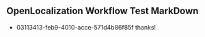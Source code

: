 ## OpenLocalization Workflow Test MarkDown
* 03113413-feb9-4010-acce-571d4b86f85f thanks!

<!--HONumber=Jul16_HO3-->


